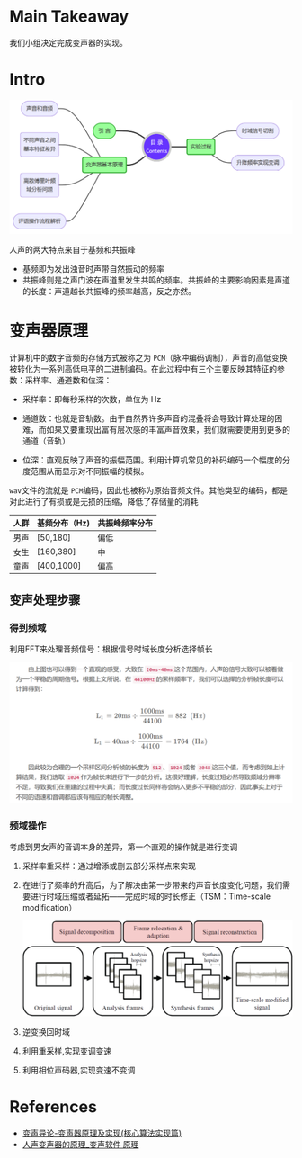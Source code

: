 # Main Takeaway

我们小组决定完成变声器的实现。



# Intro

![image-20240527094302060](markdown-img/README.assets/image-20240527094302060.png)

人声的两大特点来自于基频和共振峰

- 基频即为发出浊音时声带自然振动的频率
- 共振峰则是之声门波在声道里发生共鸣的频率。共振峰的主要影响因素是声道的长度：声道越长共振峰的频率越高，反之亦然。



# 变声器原理

计算机中的数字音频的存储方式被称之为 `PCM`（脉冲编码调制），声音的高低变换被转化为一系列高低电平的二进制编码。在此过程中有三个主要反映其特征的参数：采样率、通道数和位深：

- 采样率：即每秒采样的次数，单位为 Hz

- 通道数：也就是音轨数。由于自然界许多声音的混叠将会导致计算处理的困难，而如果又要重现出富有层次感的丰富声音效果，我们就需要使用到更多的通道（音轨）
- 位深：直观反映了声音的振幅范围。利用计算机常见的补码编码一个幅度的分度范围从而显示对不同振幅的模拟。

 `wav`文件的流就是 `PCM`编码，因此也被称为原始音频文件。其他类型的编码，都是对此进行了有损或是无损的压缩，降低了存储量的消耗

| 人群 | 基频分布（Hz) | 共振峰频率分布 |
| ---- | ------------- | -------------- |
| 男声 | [50,180]      | 偏低           |
| 女生 | [160,380]     | 中             |
| 童声 | [400,1000]    | 偏高           |



## 变声处理步骤

### 得到频域

利用FFT来处理音频信号：根据信号时域长度分析选择帧长

![image-20240527100904061](markdown-img/README.assets/image-20240527100904061.png)



### 频域操作

考虑到男女声的音调本身的差异，第一个直观的操作就是进行变调

1. 采样率重采样：通过增添或删去部分采样点来实现

2. 在进行了频率的升高后，为了解决由第一步带来的声音长度变化问题，我们需要进行时域压缩或者延拓——完成时域的时长修正（TSM：Time-scale modification）

   ![▲ 图2.4.2 TSM的经典算法](markdown-img/README.assets/56463af978e24db8aae1c78924af8482.png)

3. 逆变换回时域



1. 利用重采样,实现变调变速
2. 利用相位声码器,实现变速不变调





# References

- [变声导论-变声器原理及实现(核心算法实现篇)](https://zhuanlan.zhihu.com/p/110278983)
- [人声变声器的原理_变声软件 原理](https://blog.csdn.net/zhuoqingjoking97298/article/details/125581253)

